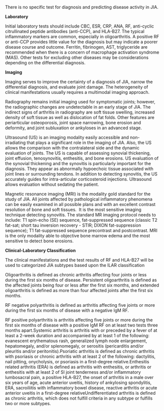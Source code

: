 There is no specific test for diagnosis and predicting disease activity in JIA.

**Laboratory**

Initial laboratory tests should include CBC, ESR, CRP, ANA, RF, anti-cyclic citrullinated peptide antibodies (anti-CCP), and HLA-B27. The typical inflammatory markers are common, especially in oligoarthritis. A positive RF or anti-CCP provides little value for the diagnosis but may indicate a poorer disease course and outcome. Ferritin, fibrinogen, AST, triglyceride are recommended when there is a concern of macrophage activation syndrome (MAS). Other tests for excluding other diseases may be considerations depending on the differential diagnosis.

**Imaging**

Imaging serves to improve the certainty of a diagnosis of JIA, narrow the differential diagnosis, and evaluate joint damage. The heterogeneity of clinical manifestations usually requires a multimodal imaging approach.

Radiography remains initial imaging used for symptomatic joints; however, the radiographic changes are undetectable in an early stage of JIA. The indirect signs of arthritis in radiography are soft tissue swelling, increased density of soft tissue as well as dislocation of fat folds. Other features are periarticular osteoporosis, joint space narrowing, bone erosion and deformity, and joint subluxation or ankyloses in an advanced stage.

Ultrasound (US) is an imaging modality easily accessible and non-irradiating that plays a significant role in the imaging of JIA. Also, the US allows the comparison with the contralateral side and the dynamic evaluation of joints. The US is capable of assessing synovial thickening, joint effusion, tenosynovitis, enthesitis, and bone erosions. US evaluation of the synovial thickening and the synovitis is particularly important for the diagnosis. They appear as abnormally hypoechoic tissue associated with joint lines or surrounding tendons. In addition to detecting synovitis, the US accurately guides for intra-articular corticosteroid injections. Ultrasound allows evaluation without sedating the patient.

Magnetic resonance imaging (MRI) is the modality gold standard for the study of JIA. All joints affected by pathological inflammatory phenomena can be easily examined in all possible plans and with an excellent contrast resolution of bone and soft tissues.  It is the most sensitive imaging technique detecting synovitis. The standard MR imaging protocol needs to include: T1 spin-echo (SE) sequence, fat-suppressed sequence (classic T2 fat-sat; short tau inversion recovery - STIR; DIXON fat-suppression sequence); T1 fat-suppressed sequence precontrast and postcontrast. MRI is the only modality able to objective bone marrow edema and the most sensitive to detect bone erosions.

**Clinical-Laboratory Classification**

The clinical manifestations and the test results of RF and HLA-B27 will be used to categorized JIA subtypes based upon the ILAR classification

Oligoarthritis is defined as chronic arthritis affecting four joints or less during the first six months of disease. Persistent oligoarthritis is defined as the affected joints being four or less after the first six months, and extended oligoarthritis is defined as more than four affected joints after the first six months.

RF negative polyarthritis is defined as arthritis affecting five joints or more during the first six months of disease with a negative IgM RF.

RF positive polyarthritis is arthritis affecting five joints or more during the first six months of disease with a positive IgM RF on at least two tests three months apart.Systemic arthritis is arthritis with or preceded by a fever of at least a 2-week duration and accompanied by at least 1 of the following: evanescent erythematous rash, generalized lymph node enlargement, hepatomegaly, and/or splenomegaly, or serositis (pericarditis and/or pleuritis and/or peritonitis).Psoriatic arthritis is defined as chronic arthritis with psoriasis or chronic arthritis with at least 2 of the following: dactylitis, nail pitting, onycholysis, or psoriasis in a first-degree relative.Enthesitis related arthritis (ERA) is defined as arthritis with enthesitis, or arthritis or enthesitis with at least 2 of SI joint tenderness and/or inflammatory lumbosacral pain, a positive HLA-B27, the onset of arthritis in a male over six years of age, acute anterior uveitis, history of ankylosing spondylitis, ERA, sacroiliitis with inflammatory bowel disease, reactive arthritis or acute anterior uveitis in a first-degree relativeUndifferentiated arthritis is defined as chronic arthritis, which does not fulfill criteria in any subtype or fulfills two or more subtypes.